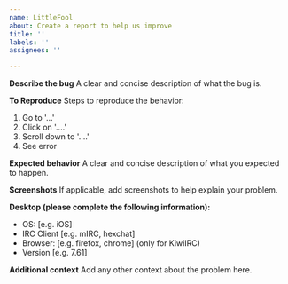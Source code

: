 ```yaml
---
name: LittleFool
about: Create a report to help us improve
title: ''
labels: ''
assignees: ''

---
```


**Describe the bug**
A clear and concise description of what the bug is.

**To Reproduce**
Steps to reproduce the behavior:
1. Go to '...'
2. Click on '....'
3. Scroll down to '....'
4. See error

**Expected behavior**
A clear and concise description of what you expected to happen.

**Screenshots**
If applicable, add screenshots to help explain your problem.

**Desktop (please complete the following information):**
 - OS: [e.g. iOS]
 - IRC Client [e.g. mIRC, hexchat]
 - Browser: [e.g. firefox, chrome] (only for KiwiIRC)
 - Version [e.g. 7.61]

**Additional context**
Add any other context about the problem here.
